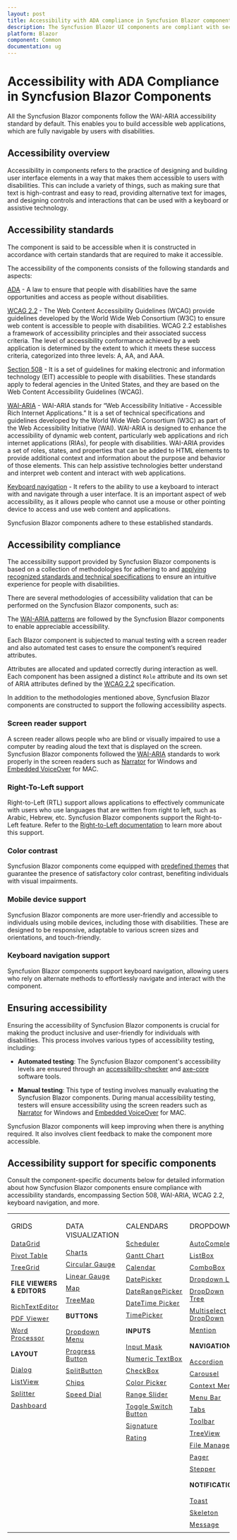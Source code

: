 ```yaml
---
layout: post
title: Accessibility with ADA compliance in Syncfusion Blazor components
description: The Syncfusion Blazor UI components are compliant with section 508, ADA, WAI-ARIA, WCAG, and keyboard accessibility standards.
platform: Blazor
component: Common
documentation: ug
---
```


# Accessibility with ADA Compliance in Syncfusion Blazor Components

All the Syncfusion Blazor components follow the WAI-ARIA accessibility standard by default. This enables you to build accessible web applications, which are fully navigable by users with disabilities.

## Accessibility overview

Accessibility in components refers to the practice of designing and building user interface elements in a way that makes them accessible to users with disabilities. This can include a variety of things, such as making sure that text is high-contrast and easy to read, providing alternative text for images, and designing controls and interactions that can be used with a keyboard or assistive technology.

## Accessibility standards

The component is said to be accessible when it is constructed in accordance with certain standards that are required to make it accessible.

The accessibility of the components consists of the following standards and aspects:

[ADA](https://www.ada.gov/) - A law to ensure that people with disabilities have the same opportunities and access as people without disabilities.

[WCAG 2.2](https://www.w3.org/WAI/standards-guidelines/wcag/) - The Web Content Accessibility Guidelines (WCAG) provide guidelines developed by the World Wide Web Consortium (W3C) to ensure web content is accessible to people with disabilities. WCAG 2.2 establishes a framework of accessibility principles and their associated success criteria. The level of accessibility conformance achieved by a web application is determined by the extent to which it meets these success criteria, categorized into three levels: A, AA, and AAA.

[Section 508](https://www.section508.gov/) - It is a set of guidelines for making electronic and information technology (EIT) accessible to people with disabilities. These standards apply to federal agencies in the United States, and they are based on the Web Content Accessibility Guidelines (WCAG).

[WAI-ARIA](https://www.w3.org/WAI/ARIA/) - WAI-ARIA stands for “Web Accessibility Initiative - Accessible Rich Internet Applications.” It is a set of technical specifications and guidelines developed by the World Wide Web Consortium (W3C) as part of the Web Accessibility Initiative (WAI). WAI-ARIA is designed to enhance the accessibility of dynamic web content, particularly web applications and rich internet applications (RIAs), for people with disabilities. WAI-ARIA provides a set of roles, states, and properties that can be added to HTML elements to provide additional context and information about the purpose and behavior of those elements. This can help assistive technologies better understand and interpret web content and interact with web applications.

[Keyboard navigation](https://www.w3.org/TR/WCAG22/#keyboard-accessible) - It refers to the ability to use a keyboard to interact with and navigate through a user interface. It is an important aspect of web accessibility, as it allows people who cannot use a mouse or other pointing device to access and use web content and applications.

Syncfusion Blazor components adhere to these established standards.

## Accessibility compliance

The accessibility support provided by Syncfusion Blazor components is based on a collection of methodologies for adhering to and [applying recognized standards and technical specifications](#accessibility-standards) to ensure an intuitive experience for people with disabilities.

There are several methodologies of accessibility validation that can be performed on the Syncfusion Blazor components, such as:

The [WAI-ARIA patterns](https://www.w3.org/WAI/ARIA/apg/patterns/) are followed by the Syncfusion Blazor components to enable appreciable accessibility.

Each Blazor component is subjected to manual testing with a screen reader and also automated test cases to ensure the component’s required attributes.

Attributes are allocated and updated correctly during interaction as well. Each component has been assigned a distinct `Role` attribute and its own set of ARIA attributes defined by the [WCAG 2.2](https://www.w3.org/TR/WCAG22/) specification.

In addition to the methodologies mentioned above, Syncfusion Blazor components are constructed to support the following accessibility aspects.

### Screen reader support

A screen reader allows people who are blind or visually impaired to use a computer by reading aloud the text that is displayed on the screen. Syncfusion Blazor components followed the [WAI-ARIA](https://www.w3.org/WAI/ARIA/) standards to work properly in the screen readers such as [Narrator](https://support.microsoft.com/en-us/windows/complete-guide-to-narrator-e4397a0d-ef4f-b386-d8ae-c172f109bdb1) for Windows and [Embedded VoiceOver](https://support.apple.com/en-in/guide/voiceover/vo2706/mac) for MAC.

### Right-To-Left support

Right-to-Left (RTL) support allows applications to effectively communicate with users who use languages that are written from right to left, such as Arabic, Hebrew, etc. Syncfusion Blazor components support the Right-to-Left feature. Refer to the [Right-to-Left documentation](https://blazor.syncfusion.com/documentation/common/right-to-left) to learn more about this support.

### Color contrast

Syncfusion Blazor components come equipped with [predefined themes](https://blazor.syncfusion.com/documentation/appearance/themes) that guarantee the presence of satisfactory color contrast, benefiting individuals with visual impairments.

### Mobile device support

Syncfusion Blazor components are more user-friendly and accessible to individuals using mobile devices, including those with disabilities. These are designed to be responsive, adaptable to various screen sizes and orientations, and touch-friendly.

### Keyboard navigation support

Syncfusion Blazor components support keyboard navigation, allowing users who rely on alternate methods to effortlessly navigate and interact with the component.

## Ensuring accessibility

Ensuring the accessibility of Syncfusion Blazor components is crucial for making the product inclusive and user-friendly for individuals with disabilities. This process involves various types of accessibility testing, including:

* **Automated testing**: The Syncfusion Blazor component's accessibility levels are ensured through an [accessibility-checker](https://www.npmjs.com/package/accessibility-checker) and [axe-core](https://www.npmjs.com/package/axe-core) software tools.

* **Manual testing**: This type of testing involves manually evaluating the Syncfusion Blazor components. During manual accessibility testing, testers will ensure accessibility using the screen readers such as [Narrator](https://support.microsoft.com/en-us/windows/complete-guide-to-narrator-e4397a0d-ef4f-b386-d8ae-c172f109bdb1) for Windows and [Embedded VoiceOver](https://support.apple.com/en-in/guide/voiceover/vo2706/mac) for MAC.

Syncfusion Blazor components will keep improving when there is anything required. It also involves client feedback to make the component more accessible.

## Accessibility support for specific components

Consult the component-specific documents below for detailed information about how Syncfusion Blazor components ensure compliance with accessibility standards, encompassing Section 508, WAI-ARIA, WCAG 2.2, keyboard navigation, and more.

<style>
# table
{
border:0 !important;
line-height: 2!important;
}

tr
{
border:0 !important;
}

td
{
border:0 !important;
vertical-align: top;
}

.controlanchorlink
{
text-decoration: none !important;
font-size: 14px !important;
text-align: left !important;
padding: 5px 0px;
letter-spacing: 1px;
}
.controlcategory
{
font-size: 14px !important;
text-align: left !important;
font-weight: bold !important;
letter-spacing: 0.7px;
}
}
</style>

<table id="table">
<tbody>
<colgroup>
<col style="width: 25%">
<col style="width: 25%">
<col style="width: 25%">
<col style="width: 25%">
</colgroup>
</tbody>
<tr>
    <td>
        <div><p class="controlcategory-topics">GRIDS</p></div>
        <div class="controlanchorlink"><a target="_self" href="https://blazor.syncfusion.com/documentation/datagrid/accessibility">DataGrid</a></div>
        <div class="controlanchorlink"><a target="_self" href="https://blazor.syncfusion.com/documentation/pivot-table/accessibility">Pivot Table</a></div>
        <div class="controlanchorlink"><a target="_self" href="https://blazor.syncfusion.com/documentation/treegrid/accessibility">TreeGrid</a></div>
        <div><p class="controlcategory">FILE VIEWERS & EDITORS</p></div>
        <div class="controlanchorlink"><a target="_self" href="https://blazor.syncfusion.com/documentation/rich-text-editor/accessibility">RichTextEditor</a></div>
        <div class="controlanchorlink"><a target="_self" href="https://blazor.syncfusion.com/documentation/pdfviewer-2/keyboard-accessibility">PDF Viewer</a></div>
        <div class="controlanchorlink"><a target="_self" href="https://blazor.syncfusion.com/documentation/document-editor/accessibility">Word Processor</a></div>
        <div><p class="controlcategory">LAYOUT</p></div>
        <div class="controlanchorlink"><a target="_self" href="https://blazor.syncfusion.com/documentation/dialog/accessibility">Dialog</a></div>
        <div class="controlanchorlink"><a target="_self" href="https://blazor.syncfusion.com/documentation/listview/accessibility">ListView</a></div>
        <div class="controlanchorlink"><a target="_self" href="https://blazor.syncfusion.com/documentation/splitter/accessibility">Splitter</a></div>
        <div class="controlanchorlink"><a target="_self" href="https://blazor.syncfusion.com/documentation/dashboard-layout/accessibility">Dashboard</a></div>
    </td>
    <td>
        <div><p class="controlcategory-topics">DATA VISUALIZATION</p></div>
        <div class="controlanchorlink"><a target="_self" href="https://blazor.syncfusion.com/documentation/chart/accessibility">Charts</a></div>
        <div class="controlanchorlink"><a target="_self" href="https://blazor.syncfusion.com/documentation/circular-gauge/accessibility">Circular Gauge</a></div>
        <div class="controlanchorlink"><a target="_self" href="https://blazor.syncfusion.com/documentation/linear-gauge/accessibility">Linear Gauge</a></div>
        <div class="controlanchorlink"><a target="_self" href="https://blazor.syncfusion.com/documentation/maps/accessibility">Map</a></div>
        <div class="controlanchorlink"><a target="_self" href="https://blazor.syncfusion.com/documentation/treemap/accessibility">TreeMap</a></div>
        <div><p class="controlcategory">BUTTONS</p></div>
        <div class="controlanchorlink"><a target="_self" href="https://blazor.syncfusion.com/documentation/drop-down-menu/accessibility">Dropdown Menu</a></div>
        <div class="controlanchorlink"><a target="_self" href="https://blazor.syncfusion.com/documentation/progress-button/accessibility">Progress Button</a></div>
        <div class="controlanchorlink"><a target="_self" href="https://blazor.syncfusion.com/documentation/split-button/accessibility">SplitButton</a></div>
        <div class="controlanchorlink"><a target="_self" href="https://blazor.syncfusion.com/documentation/chip/accessibility">Chips</a></div>
        <div class="controlanchorlink"><a target="_self" href="https://blazor.syncfusion.com/documentation/speeddial/accessibility">Speed Dial</a></div>
    </td>
    <td>
        <div><p class="controlcategory-topics">CALENDARS</p></div>
        <div class="controlanchorlink"><a target="_self" href="https://blazor.syncfusion.com/documentation/scheduler/accessibility">Scheduler</a></div>
        <div class="controlanchorlink"><a target="_self" href="https://blazor.syncfusion.com/documentation/gantt-chart/accessibility">Gantt Chart</a></div>
        <div class="controlanchorlink"><a target="_self" href="https://blazor.syncfusion.com/documentation/calendar/accessibility">Calendar</a></div>
        <div class="controlanchorlink"><a target="_self" href="https://blazor.syncfusion.com/documentation/datepicker/accessibility">DatePicker</a></div>
        <div class="controlanchorlink"><a target="_self" href="https://blazor.syncfusion.com/documentation/daterangepicker/accessibility">DateRangePicker</a></div>
        <div class="controlanchorlink"><a target="_self" href="https://blazor.syncfusion.com/documentation/datetime-picker/accessibility">DateTime Picker</a></div>
        <div class="controlanchorlink"><a target="_self" href="https://blazor.syncfusion.com/documentation/timepicker/accessibility">TimePicker</a></div>
        <div><p class="controlcategory">INPUTS</p></div>
        <div class="controlanchorlink"><a target="_self" href="https://blazor.syncfusion.com/documentation/input-mask/accessibility">Input Mask</a></div>
        <div class="controlanchorlink"><a target="_self" href="https://blazor.syncfusion.com/documentation/numeric-textbox/accessibility">Numeric TextBox</a></div>
        <div class="controlanchorlink"><a target="_self" href="https://blazor.syncfusion.com/documentation/check-box/accessibility">CheckBox</a></div>
        <div class="controlanchorlink"><a target="_self" href="https://blazor.syncfusion.com/documentation/color-picker/accessibility">Color Picker</a></div>
        <div class="controlanchorlink"><a target="_self" href="https://blazor.syncfusion.com/documentation/range-slider/accessibility">Range Slider</a></div>
        <div class="controlanchorlink"><a target="_self" href="https://blazor.syncfusion.com/documentation/toggle-switch-button/accessibility">Toggle Switch Button</a></div>
        <div class="controlanchorlink"><a target="_self" href="https://blazor.syncfusion.com/documentation/signature/accessibility">Signature</a></div>
        <div class="controlanchorlink"><a target="_self" href="https://blazor.syncfusion.com/documentation/rating/accessibility">Rating</a></div>
    </td>
    <td>
        <div><p class="controlcategory-topics">DROPDOWNS</p></div>
        <div class="controlanchorlink"><a target="_self" href="https://blazor.syncfusion.com/documentation/autocomplete/accessibility">AutoComplete</a></div>
        <div class="controlanchorlink"><a target="_self" href="https://blazor.syncfusion.com/documentation/listbox/accessibility">ListBox</a></div>
        <div class="controlanchorlink"><a target="_self" href="https://blazor.syncfusion.com/documentation/combobox/accessibility">ComboBox</a></div>
        <div class="controlanchorlink"><a target="_self" href="https://blazor.syncfusion.com/documentation/dropdown-list/accessibility">Dropdown List</a></div>
		<div class="controlanchorlink"><a target="_self" href="https://blazor.syncfusion.com/documentation/dropdown-tree/accessibility">DropDown Tree</a></div>
        <div class="controlanchorlink"><a target="_self" href="https://blazor.syncfusion.com/documentation/multiselect-dropdown/accessibility">Multiselect DropDown</a></div>
        <div class="controlanchorlink"><a target="_self" href="https://blazor.syncfusion.com/documentation/mention/accessibility">Mention</a></div>
        <div><p class="controlcategory">NAVIGATION</p></div>
        <div class="controlanchorlink"><a target="_self" href="https://blazor.syncfusion.com/documentation/accordion/accessibility">Accordion</a></div>
        <div class="controlanchorlink"><a target="_self" href="https://blazor.syncfusion.com/documentation/carousel/accessibility">Carousel</a></div>
        <div class="controlanchorlink"><a target="_self" href="https://blazor.syncfusion.com/documentation/context-menu/accessibility">Context Menu</a></div>
        <div class="controlanchorlink"><a target="_self" href="https://blazor.syncfusion.com/documentation/menu-bar/accessibility">Menu Bar</a></div>
        <div class="controlanchorlink"><a target="_self" href="https://blazor.syncfusion.com/documentation/tabs/accessibility">Tabs</a></div>
        <div class="controlanchorlink"><a target="_self" href="https://blazor.syncfusion.com/documentation/toolbar/accessibility">Toolbar</a></div>
        <div class="controlanchorlink"><a target="_self" href="https://blazor.syncfusion.com/documentation/treeview/accessibility">TreeView</a></div>
        <div class="controlanchorlink"><a target="_self" href="https://blazor.syncfusion.com/documentation/file-manager/accessibility">File Manager</a></div>
        <div class="controlanchorlink"><a target="_self" href="https://blazor.syncfusion.com/documentation/pager/accessibility">Pager</a></div>
		<div class="controlanchorlink"><a target="_self" href="https://blazor.syncfusion.com/documentation/stepper/accessibility">Stepper</a></div>
        <div><p class="controlcategory">NOTIFICATION</p></div>
        <div class="controlanchorlink"><a target="_self" href="https://blazor.syncfusion.com/documentation/toast/accessibility">Toast</a></div>
        <div class="controlanchorlink"><a target="_self" href="https://blazor.syncfusion.com/documentation/skeleton/accessibility">Skeleton</a></div>
        <div class="controlanchorlink"><a target="_self" href="https://blazor.syncfusion.com/documentation/message/accessibility">Message</a></div>
    </td>
</tr>
</table>
